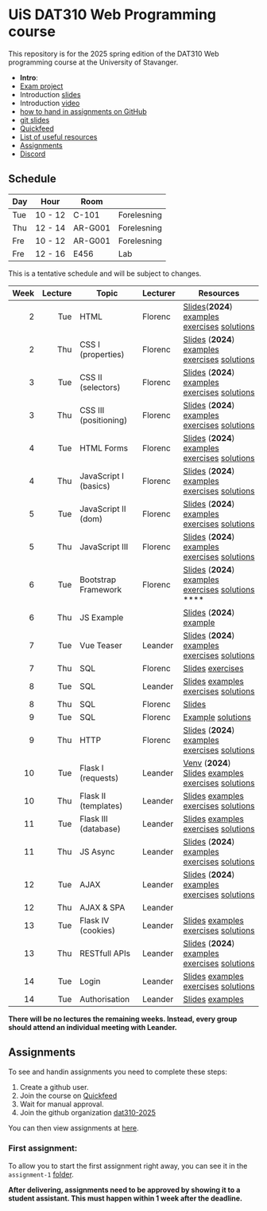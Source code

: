   # UiS DAT310 Web Programming course
This repository is for the 2025 spring edition of the DAT310 Web programming course at the University of Stavanger. 

  - **Intro**: 
  - [Exam project](exam/examinfo.md)
  - Introduction [slides](slides/WebProgramming-Course_info.pdf)
  - Introduction [video](https://youtu.be/Vnt1MH8uEc4)
  - [how to hand in assignments on GitHub](quickfeed.md)
  - [git slides](slides/0-Web-programming-Git.pdf)
  - [Quickfeed](https://uis.itest.run)
  - [List of useful resources](Resources.md)
  - [Assignments](#assignments)
  - [Discord](https://discord.gg/Q4uzjJHPcn)
  

## Schedule 
| Day | Hour    | Room    |             |
| --- | ------- | ------- | ----------- |
| Tue | 10 - 12 | C-101   | Forelesning |
| Thu | 12 - 14 | AR-G001 | Forelesning |
| Fre | 10 - 12 | AR-G001 | Forelesning |
| Fre | 12 - 16 | E456    | Lab         |


This is a tentative schedule and will be subject to changes.

| Week | Lecture | Topic                 | Lecturer | Resources                                                                                                                                                                                                   |
| ---: | ------: | --------------------- | -------- | ----------------------------------------------------------------------------------------------------------------------------------------------------------------------------------------------------------- |
|    2 |     Tue | HTML                  | Florenc  | [Slides](slides/1-1-Web-programming-HTML.pdf)(**2024**) [examples](examples/html/basic/) [exercises](exercises/html/basic/) [solutions](solutions/html/basic/)                                              |
|    2 |     Thu | CSS I (properties)    | Florenc  | [Slides](slides/2-1-Web-programming-CSS-p1.pdf) (**2024**) [examples](examples/css/properties) [exercises](exercises/css/properties) [solutions](solutions/css/properties)                                  |
|    3 |     Tue | CSS II (selectors)    | Florenc  | [Slides](slides/2-2-Web-programming-CSS-p2.pdf) (**2024**) [examples](examples/css/selectors)  [exercises](exercises/css/selectors)  [solutions](solutions/css/selectors)                                   |
|    3 |     Thu | CSS III (positioning) | Florenc  | [Slides](slides/3-1-Web-programming-CSS-p3.pdf) (**2024**) [examples](examples/css/positioning/)  [exercises](exercises/css/positioning/)  [solutions](solutions/css/positioning/)                          |
|    4 |     Tue | HTML Forms            | Florenc  | [Slides](slides/3-2-Web-programming-HTML-Forms.pdf) (**2024**) [examples](examples/html/forms/)  [exercises](exercises/html/forms/)  [solutions](solutions/html/forms/)                                     |
|    4 |     Thu | JavaScript I (basics) | Florenc  | [Slides](slides/4-1-Web-programming-JavaScript-p1.pdf) (**2024**) [examples](examples/js/basics/)  [exercises](exercises/js/basics/)  [solutions](solutions/js/basics/)                                     |
|    5 |     Tue | JavaScript II (dom)   | Florenc  | [Slides](slides/4-2-Web-programming-JavaScript-p2.pdf) (**2024**) [examples](examples/js/events_dom/)  [exercises](exercises/js/events_dom/)  [solutions](solutions/js/events_dom/)                         |
|    5 |     Thu | JavaScript III        | Florenc  | [Slides](slides/5-1-Web-programming-JavaScript-p3.pdf) (**2024**) [examples](examples/js/more/)  [exercises](exercises/js/more/)  [solutions](solutions/js/more/)                                           |
|    6 |     Tue | Bootstrap Framework   | Florenc  | [Slides](slides/5-2-Web-programming-Bootstrap.pdf) (**2024**) [examples](examples/bootstrap/)  [exercises](exercises/bootstrap/)  [solutions](solutions/bootstrap/)            ****                         |
|    6 |     Thu | JS Example            |          | [Slides](slides/X-X-Web-programming-js-example.pdf) (**2024**) [example](examples/js/labyrinth/)                                                                                                            |
|    7 |     Tue | Vue Teaser            | Leander  | [Slides](slides/6-2-Web-programming-vue-p1.pdf) (**2024**) [examples](examples/js/vue/)  [exercises](exercises/js/vue/)  [solutions](solutions/js/vue/)                                                     |
|    7 |     Thu | SQL                   | Florenc  | [Slides](slides/Web-programming-SQL-p1.pdf) [exercises](exercises/sql/basics)                                                                                                                               |
|    8 |     Tue | SQL                   | Leander  | [Slides](slides/Web-programming-SQL-p2.pdf) [examples](examples/sql/query) [exercises](exercises/sql/queries) [solutions](exercises/sql/queries/solution.sql)                                               |
|    8 |     Thu | SQL                   | Florenc  | [Slides](slides/Web-programming-SQL-p3.pdf)                                                |
|    9 |     Tue | SQL                   | Florenc  | [Example](/examples/sql/README.md) [solutions](/examples/sql/Part-3-Example)                                               |                                                                                                                                                          |
|    9 |     Thu | HTTP                  | Florenc  | [Slides](slides/8-1-Web-programming-HTTP.pdf) (**2024**) [examples](examples/python/http/) [exercises](exercises/python/http/) [solutions](solutions/python/http/)                                          |
|   10 |     Tue | Flask I (requests)    | Leander  | [Venv](slides/Flask-I-venv.pdf) (**2024**) [Slides](slides/8-2-Web-programming-Server-p1.pdf) [examples](examples/python/flask) [exercises](exercises/python/flask1/) [solutions](solutions/python/flask1/) |
|   10 |     Thu | Flask II (templates)  | Leander  | [Slides](slides/9-1-Web-programming-Server-p2.pdf) [examples](examples/python/flask) [exercises](exercises/python/flask2/) [solutions](solutions/python/flask2/)                                            |
|   11 |     Tue | Flask III (database)  | Leander  | [Slides](slides/9-2-Web-programming-Server-p3.pdf) [examples](examples/python/flask) [exercises](exercises/python/flask3/) [solutions](solutions/python/flask3/)                                            |
|   11 |     Thu | JS Async              | Leander  | [Slides](slides/10-1-Web-programming-JS-async.pdf) (**2024**) [examples](examples/async/js) [exercises](exercises/async/js) [solutions](solutions/async/js)                                                 |
|   12 |     Tue | AJAX                  | Leander  | [Slides](slides/11-1-Web-programming-AJAX.pdf) (**2024**) [examples](examples/ajax) [exercises](exercises/ajax) [solutions](solutions/ajax)                                                                 |
|   12 |     Thu | AJAX & SPA            | Leander  |                                                                                                                                                                                                             |
|   13 |     Tue | Flask IV (cookies)    | Leander  | [Slides](slides/12-2-Web-programming-Server-p4.pdf) [examples](examples/python/flask4) [exercises](exercises/python/flask4) [solutions](solutions/python/flask4)                                            |
|   13 |     Thu | RESTfull APIs         | Leander  | [Slides](slides/12-1-Web-programming-Flask-APIs.pdf) (**2024**) [examples](examples/ajax) [exercises](exercises/ajax) [solutions](solutions/ajax)                                                           |
|   14 |     Tue | Login                 | Leander  | [Slides](slides/13-1-Web-programming-Server-Login.pdf) [examples](examples/python/flask5) [exercises](exercises/python/flask5) [solutions](solutions/python/flask5)                                         |
|   14 |     Tue | Authorisation         | Leander  | [Slides](slides/15-1-Web-programming-Ass8-Access.pdf) [examples](examples/a11y/table.html)                                                                                                                  |

**There will be no lectures the remaining weeks. Instead, every group should attend an individual meeting with Leander.**

## Assignments

To see and handin assignments you need to complete these steps:
1. Create a github user.
2. Join the course on [Quickfeed](https://uis.itest.run)
3. Wait for manual approval.
4. Join the github organization [dat310-2025](https://github.com/dat310-2025)

You can then view assignments at [here](https://github.com/dat310-2025/assignments).

### First assignment:
To allow you to start the first assignment right away, you can see it in the `assignment-1` [folder](assignment-1/).

**After delivering, assignments need to be approved by showing it to a student assistant. This must happen within 1 week after the deadline.**
